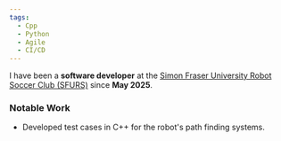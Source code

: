 ```yaml
---
tags:
  - Cpp
  - Python
  - Agile
  - CI/CD
---
```

I have been a **software developer** at the [Simon Fraser University Robot Soccer Club (SFURS)](https://gitlab.com/sfurs/software) since **May 2025**.

### Notable Work

- Developed test cases in C++ for the robot's path finding systems.